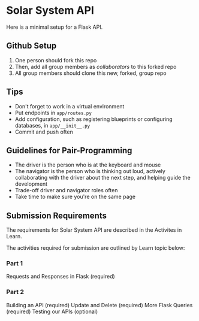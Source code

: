 # Solar System API

Here is a minimal setup for a Flask API.

## Github Setup

1. One person should fork this repo
1. Then, add all group members as _collaborators_ to this forked repo
1. All group members should clone this new, forked, group repo

## Tips

- Don't forget to work in a virtual environment
- Put endpoints in `app/routes.py`
- Add configuration, such as registering blueprints or configuring databases, in `app/__init__.py`
- Commit and push often

## Guidelines for Pair-Programming

- The driver is the person who is at the keyboard and mouse
- The navigator is the person who is thinking out loud, actively collaborating with the driver about the next step, and helping guide the development
- Trade-off driver and navigator roles often
- Take time to make sure you're on the same page

## Submission Requirements

The requirements for Solar System API are described in the Activites in Learn. 

The activities required for submission are outlined by Learn topic below:

### Part 1

Requests and Responses in Flask (required)

### Part 2

Building an API (required)
Update and Delete (required)
More Flask Queries (required)
Testing our APIs (optional)



